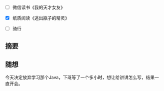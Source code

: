 - [ ] 微信读书《我的天才女友》
- [x] 纸质阅读《逃出瓶子的精灵》
- [ ] 骑行


## 摘要


## 随想
今天决定放弃学习那个Java，下班等了一个多小时，想让给讲讲怎么写，结果一直开会。